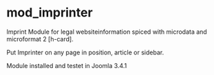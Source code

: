 # mod_imprinter
Imprint Module for legal websiteinformation spiced with microdata and microformat 2 [h-card].

Put Imprinter on any page in position, article or sidebar.

Module installed and testet in Joomla 3.4.1
